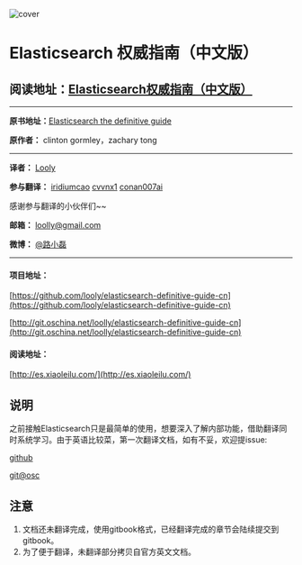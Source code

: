 ![cover](https://raw.githubusercontent.com/looly/elasticsearch-definitive-guide-cn/master/cover_small.jpg)
# Elasticsearch 权威指南（中文版）

## 阅读地址：[Elasticsearch权威指南（中文版）](https://www.gitbook.io/book/looly/elasticsearch-the-definitive-guide-cn/)

----------------------------------------

**原书地址：**[Elasticsearch the definitive guide](https://github.com/elasticsearch/elasticsearch-definitive-guide)

**原作者：** clinton gormley，zachary tong

----------------------------------------

**译者：** [Looly](http://www.xiaoleilu.com)

**参与翻译：** [iridiumcao](https://github.com/iridiumcao) [cvvnx1](https://github.com/cvvnx1) [conan007ai](https://github.com/conan007ai)

感谢参与翻译的小伙伴们~~

**邮箱：** loolly@gmail.com

**微博：** [@路小磊](http://weibo.com/loolly)

----------------------------------------

#### 项目地址：

[https://github.com/looly/elasticsearch-definitive-guide-cn](https://github.com/looly/elasticsearch-definitive-guide-cn)

[http://git.oschina.net/loolly/elasticsearch-definitive-guide-cn](http://git.oschina.net/loolly/elasticsearch-definitive-guide-cn)

#### 阅读地址：

[http://es.xiaoleilu.com/](http://es.xiaoleilu.com/)

## 说明
之前接触Elasticsearch只是最简单的使用，想要深入了解内部功能，借助翻译同时系统学习。由于英语比较菜，第一次翻译文档，如有不妥，欢迎提issue:

[github](https://github.com/looly/elasticsearch-definitive-guide-cn)

[git@osc](http://git.oschina.net/loolly/elasticsearch-definitive-guide-cn/issues)

## 注意

1. 文档还未翻译完成，使用gitbook格式，已经翻译完成的章节会陆续提交到gitbook。
2. 为了便于翻译，未翻译部分拷贝自官方英文文档。
